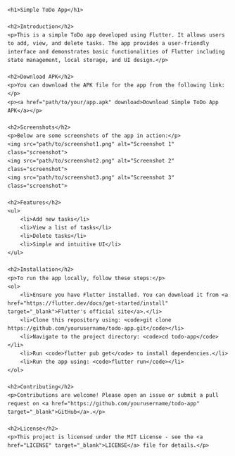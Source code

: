 <!DOCTYPE html>
<html lang="en">
<head>
    <meta charset="UTF-8">
    <meta name="viewport" content="width=device-width, initial-scale=1.0">
    <title>Simple ToDo App - README</title>
    <style>
        body {
            font-family: Arial, sans-serif;
            line-height: 1.6;
            margin: 20px;
        }
        h1, h2 {
            color: #333;
        }
        a {
            color: #1a73e8;
            text-decoration: none;
        }
        a:hover {
            text-decoration: underline;
        }
        .screenshot {
            width: 100%;
            max-width: 600px;
            margin: 10px 0;
        }
    </style>
</head>
<body>

    <h1>Simple ToDo App</h1>

    <h2>Introduction</h2>
    <p>This is a simple ToDo app developed using Flutter. It allows users to add, view, and delete tasks. The app provides a user-friendly interface and demonstrates basic functionalities of Flutter including state management, local storage, and UI design.</p>

    <h2>Download APK</h2>
    <p>You can download the APK file for the app from the following link:</p>
    <p><a href="path/to/your/app.apk" download>Download Simple ToDo App APK</a></p>

    <h2>Screenshots</h2>
    <p>Below are some screenshots of the app in action:</p>
    <img src="path/to/screenshot1.png" alt="Screenshot 1" class="screenshot">
    <img src="path/to/screenshot2.png" alt="Screenshot 2" class="screenshot">
    <img src="path/to/screenshot3.png" alt="Screenshot 3" class="screenshot">

    <h2>Features</h2>
    <ul>
        <li>Add new tasks</li>
        <li>View a list of tasks</li>
        <li>Delete tasks</li>
        <li>Simple and intuitive UI</li>
    </ul>

    <h2>Installation</h2>
    <p>To run the app locally, follow these steps:</p>
    <ol>
        <li>Ensure you have Flutter installed. You can download it from <a href="https://flutter.dev/docs/get-started/install" target="_blank">Flutter's official site</a>.</li>
        <li>Clone this repository using: <code>git clone https://github.com/yourusername/todo-app.git</code></li>
        <li>Navigate to the project directory: <code>cd todo-app</code></li>
        <li>Run <code>flutter pub get</code> to install dependencies.</li>
        <li>Run the app using: <code>flutter run</code></li>
    </ol>

    <h2>Contributing</h2>
    <p>Contributions are welcome! Please open an issue or submit a pull request on <a href="https://github.com/yourusername/todo-app" target="_blank">GitHub</a>.</p>

    <h2>License</h2>
    <p>This project is licensed under the MIT License - see the <a href="LICENSE" target="_blank">LICENSE</a> file for details.</p>

</body>
</html>
